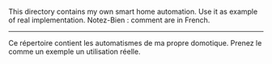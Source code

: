 This directory contains my own smart home automation. Use it as example of real implementation.
Notez-Bien : comment are in French.

----

Ce répertoire contient les automatismes de ma propre domotique. Prenez le comme un exemple un utilisation réelle.
